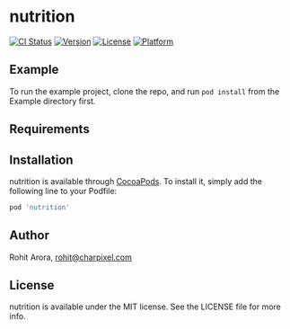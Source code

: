 # nutrition

[![CI Status](https://img.shields.io/travis/upworktinesh/nutrition.svg?style=flat)](https://travis-ci.org/upworktinesh/nutrition)
[![Version](https://img.shields.io/cocoapods/v/nutrition.svg?style=flat)](https://cocoapods.org/pods/nutrition)
[![License](https://img.shields.io/cocoapods/l/nutrition.svg?style=flat)](https://cocoapods.org/pods/nutrition)
[![Platform](https://img.shields.io/cocoapods/p/nutrition.svg?style=flat)](https://cocoapods.org/pods/nutrition)

## Example

To run the example project, clone the repo, and run `pod install` from the Example directory first.

## Requirements

## Installation

nutrition is available through [CocoaPods](https://cocoapods.org). To install
it, simply add the following line to your Podfile:

```ruby
pod 'nutrition'
```

## Author

Rohit Arora, rohit@charpixel.com 


## License

nutrition is available under the MIT license. See the LICENSE file for more info.
